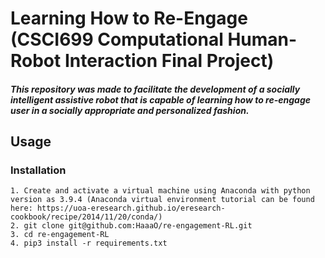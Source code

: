 # Learning How to Re-Engage (CSCI699 Computational Human-Robot Interaction Final Project)

##### This repository was made to facilitate the development of a socially intelligent assistive robot that is capable of learning how to re-engage user in a socially appropriate and personalized fashion.

## Usage

### Installation
```
1. Create and activate a virtual machine using Anaconda with python version as 3.9.4 (Anaconda virtual environment tutorial can be found here: https://uoa-eresearch.github.io/eresearch-cookbook/recipe/2014/11/20/conda/) 
2. git clone git@github.com:HaaaO/re-engagement-RL.git
3. cd re-engagement-RL
4. pip3 install -r requirements.txt
```